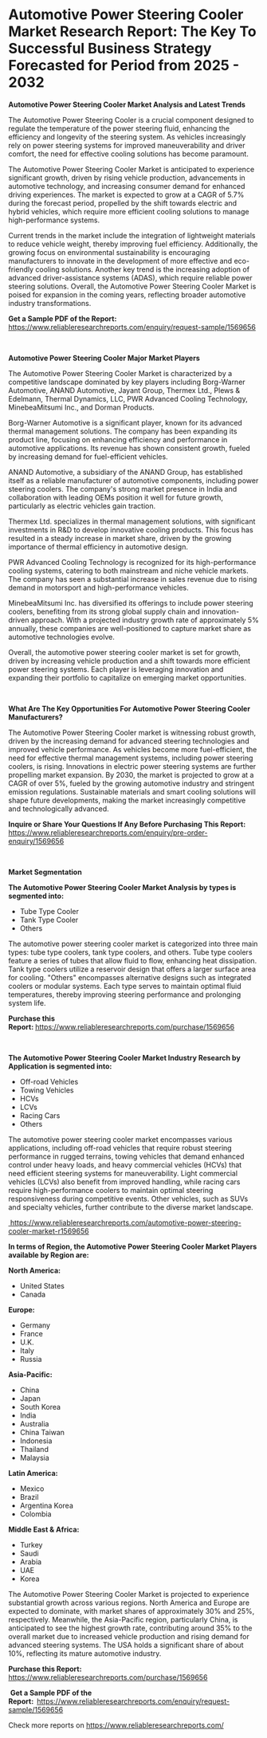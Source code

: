 <p><h1>Automotive Power Steering Cooler Market Research Report: The Key To Successful Business Strategy Forecasted for Period from 2025 - 2032</h1></p><p><strong>Automotive Power Steering Cooler Market Analysis and Latest Trends</strong></p>
<p><p>The Automotive Power Steering Cooler is a crucial component designed to regulate the temperature of the power steering fluid, enhancing the efficiency and longevity of the steering system. As vehicles increasingly rely on power steering systems for improved maneuverability and driver comfort, the need for effective cooling solutions has become paramount.</p><p>The Automotive Power Steering Cooler Market is anticipated to experience significant growth, driven by rising vehicle production, advancements in automotive technology, and increasing consumer demand for enhanced driving experiences. The market is expected to grow at a CAGR of 5.7% during the forecast period, propelled by the shift towards electric and hybrid vehicles, which require more efficient cooling solutions to manage high-performance systems.</p><p>Current trends in the market include the integration of lightweight materials to reduce vehicle weight, thereby improving fuel efficiency. Additionally, the growing focus on environmental sustainability is encouraging manufacturers to innovate in the development of more effective and eco-friendly cooling solutions. Another key trend is the increasing adoption of advanced driver-assistance systems (ADAS), which require reliable power steering solutions. Overall, the Automotive Power Steering Cooler Market is poised for expansion in the coming years, reflecting broader automotive industry transformations.</p></p>
<p><strong>Get a Sample PDF of the Report:&nbsp;</strong> <a href="https://www.reliableresearchreports.com/enquiry/request-sample/1569656?utm_campaign=2296&utm_medium=2&utm_source=Github&utm_content=ia&utm_term=25032025&utm_id=automotive-power-steering-cooler">https://www.reliableresearchreports.com/enquiry/request-sample/1569656</a></p>
<p>&nbsp;</p>
<p><strong>Automotive Power Steering Cooler Major Market Players</strong></p>
<p><p>The Automotive Power Steering Cooler Market is characterized by a competitive landscape dominated by key players including Borg-Warner Automotive, ANAND Automotive, Jayant Group, Thermex Ltd., Plews & Edelmann, Thermal Dynamics, LLC, PWR Advanced Cooling Technology, MinebeaMitsumi Inc., and Dorman Products.</p><p>Borg-Warner Automotive is a significant player, known for its advanced thermal management solutions. The company has been expanding its product line, focusing on enhancing efficiency and performance in automotive applications. Its revenue has shown consistent growth, fueled by increasing demand for fuel-efficient vehicles.</p><p>ANAND Automotive, a subsidiary of the ANAND Group, has established itself as a reliable manufacturer of automotive components, including power steering coolers. The company's strong market presence in India and collaboration with leading OEMs position it well for future growth, particularly as electric vehicles gain traction.</p><p>Thermex Ltd. specializes in thermal management solutions, with significant investments in R&D to develop innovative cooling products. This focus has resulted in a steady increase in market share, driven by the growing importance of thermal efficiency in automotive design.</p><p>PWR Advanced Cooling Technology is recognized for its high-performance cooling systems, catering to both mainstream and niche vehicle markets. The company has seen a substantial increase in sales revenue due to rising demand in motorsport and high-performance vehicles.</p><p>MinebeaMitsumi Inc. has diversified its offerings to include power steering coolers, benefiting from its strong global supply chain and innovation-driven approach. With a projected industry growth rate of approximately 5% annually, these companies are well-positioned to capture market share as automotive technologies evolve.</p><p>Overall, the automotive power steering cooler market is set for growth, driven by increasing vehicle production and a shift towards more efficient power steering systems. Each player is leveraging innovation and expanding their portfolio to capitalize on emerging market opportunities.</p></p>
<p>&nbsp;</p>
<p><strong>What Are The Key Opportunities For Automotive Power Steering Cooler Manufacturers?</strong></p>
<p><p>The Automotive Power Steering Cooler market is witnessing robust growth, driven by the increasing demand for advanced steering technologies and improved vehicle performance. As vehicles become more fuel-efficient, the need for effective thermal management systems, including power steering coolers, is rising. Innovations in electric power steering systems are further propelling market expansion. By 2030, the market is projected to grow at a CAGR of over 5%, fueled by the growing automotive industry and stringent emission regulations. Sustainable materials and smart cooling solutions will shape future developments, making the market increasingly competitive and technologically advanced.</p></p>
<p><strong>Inquire or Share Your Questions If Any Before Purchasing This Report:</strong> <a href="https://www.reliableresearchreports.com/enquiry/pre-order-enquiry/1569656?utm_campaign=2296&utm_medium=2&utm_source=Github&utm_content=ia&utm_term=25032025&utm_id=automotive-power-steering-cooler">https://www.reliableresearchreports.com/enquiry/pre-order-enquiry/1569656</a></p>
<p>&nbsp;</p>
<p><strong>Market Segmentation</strong></p>
<p><strong>The Automotive Power Steering Cooler Market Analysis by types is segmented into:</strong></p>
<p><ul><li>Tube Type Cooler</li><li>Tank Type Cooler</li><li>Others</li></ul></p>
<p><p>The automotive power steering cooler market is categorized into three main types: tube type coolers, tank type coolers, and others. Tube type coolers feature a series of tubes that allow fluid to flow, enhancing heat dissipation. Tank type coolers utilize a reservoir design that offers a larger surface area for cooling. "Others" encompasses alternative designs such as integrated coolers or modular systems. Each type serves to maintain optimal fluid temperatures, thereby improving steering performance and prolonging system life.</p></p>
<p><strong>Purchase this Report:&nbsp;</strong><a href="https://www.reliableresearchreports.com/purchase/1569656?utm_campaign=2296&utm_medium=2&utm_source=Github&utm_content=ia&utm_term=25032025&utm_id=automotive-power-steering-cooler">https://www.reliableresearchreports.com/purchase/1569656</a></p>
<p>&nbsp;</p>
<p><strong>The Automotive Power Steering Cooler Market Industry Research by Application is segmented into:</strong></p>
<p><ul><li>Off-road Vehicles</li><li>Towing Vehicles</li><li>HCVs</li><li>LCVs</li><li>Racing Cars</li><li>Others</li></ul></p>
<p><p>The automotive power steering cooler market encompasses various applications, including off-road vehicles that require robust steering performance in rugged terrains, towing vehicles that demand enhanced control under heavy loads, and heavy commercial vehicles (HCVs) that need efficient steering systems for maneuverability. Light commercial vehicles (LCVs) also benefit from improved handling, while racing cars require high-performance coolers to maintain optimal steering responsiveness during competitive events. Other vehicles, such as SUVs and specialty vehicles, further contribute to the diverse market landscape.</p></p>
<p><a href="https://www.reliableresearchreports.com/automotive-power-steering-cooler-market-r1569656?utm_campaign=2296&utm_medium=2&utm_source=Github&utm_content=ia&utm_term=25032025&utm_id=automotive-power-steering-cooler">&nbsp;https://www.reliableresearchreports.com/automotive-power-steering-cooler-market-r1569656</a></p>
<p><strong>In terms of Region, the Automotive Power Steering Cooler Market Players available by Region are:</strong></p>
<p>
    <p> <strong> North America: </strong>
        <ul>
            <li>United States</li>
            <li>Canada</li>
        </ul>
        </p> 
    <p> <strong> Europe: </strong>
        <ul>
            <li>Germany</li>
            <li>France</li>
            <li>U.K.</li>
            <li>Italy</li>
            <li>Russia</li>
        </ul>
        </p> 
    <p> <strong> Asia-Pacific: </strong>
        <ul>
            <li>China</li>
            <li>Japan</li>
            <li>South Korea</li>
            <li>India</li>
            <li>Australia</li>
            <li>China Taiwan</li>
            <li>Indonesia</li>
            <li>Thailand</li>
            <li>Malaysia</li>
        </ul>
        </p> 
    <p> <strong> Latin America: </strong>
        <ul>
            <li>Mexico</li>
            <li>Brazil</li>
            <li>Argentina Korea</li>
            <li>Colombia</li>
        </ul>
        </p> 
    <p> <strong> Middle East & Africa: </strong>
        <ul>
            <li>Turkey</li>
            <li>Saudi</li>
            <li>Arabia</li>
            <li>UAE</li>
            <li>Korea</li>
        </ul>
    </p>
    </p>
<p><p>The Automotive Power Steering Cooler Market is projected to experience substantial growth across various regions. North America and Europe are expected to dominate, with market shares of approximately 30% and 25%, respectively. Meanwhile, the Asia-Pacific region, particularly China, is anticipated to see the highest growth rate, contributing around 35% to the overall market due to increased vehicle production and rising demand for advanced steering systems. The USA holds a significant share of about 10%, reflecting its mature automotive industry.</p></p>
<p><strong>Purchase this Report: </strong><a href="https://www.reliableresearchreports.com/purchase/1569656?utm_campaign=2296&utm_medium=2&utm_source=Github&utm_content=ia&utm_term=25032025&utm_id=automotive-power-steering-cooler">https://www.reliableresearchreports.com/purchase/1569656</a></p>
<p>&nbsp;<strong>Get a Sample PDF of the Report:&nbsp;&nbsp;</strong><a href="https://www.reliableresearchreports.com/enquiry/request-sample/1569656?utm_campaign=2296&utm_medium=2&utm_source=Github&utm_content=ia&utm_term=25032025&utm_id=automotive-power-steering-cooler">https://www.reliableresearchreports.com/enquiry/request-sample/1569656</a></p>
<p><strong></strong></p>
<p>Check more reports on <a href="https://www.reliableresearchreports.com/?utm_campaign=2296&utm_medium=2&utm_source=Github&utm_content=ia&utm_term=25032025&utm_id=automotive-power-steering-cooler">https://www.reliableresearchreports.com/</a></p>